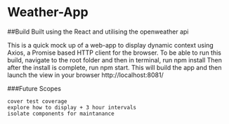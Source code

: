 # Weather-App

##Build Built using the React and utilising the openweather api 

This is a quick mock up of a web-app to display dynamic context using Axios, a Promise based HTTP client for the browser. To be able to run this build, navigate to the root folder and then in terminal, run npm install Then after the install is complete, run npm start. This will build the app and then launch the view in your browser http://localhost:8081/

###Future Scopes

    cover test coverage
    explore how to display + 3 hour intervals
    isolate components for maintanance
